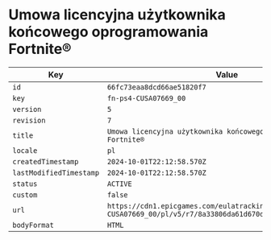 # Umowa licencyjna użytkownika końcowego oprogramowania Fortnite®

| Key | Value |
| --- | ----- |
| `id` | `66fc73eaa8dcd66ae51820f7` |
| `key` | `fn-ps4-CUSA07669_00` |
| `version` | `5` |
| `revision` | `7` |
| `title` | `Umowa licencyjna użytkownika końcowego oprogramowania Fortnite®` |
| `locale` | `pl` |
| `createdTimestamp` | `2024-10-01T22:12:58.570Z` |
| `lastModifiedTimestamp` | `2024-10-01T22:12:58.570Z` |
| `status` | `ACTIVE` |
| `custom` | `false` |
| `url` | `https://cdn1.epicgames.com/eulatracking-download/fn-ps4-CUSA07669_00/pl/v5/r7/8a33806da61d670dd5df2f0d90c90db9.pdf` |
| `bodyFormat` | `HTML` |
